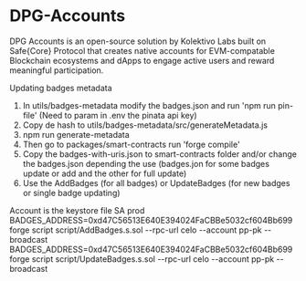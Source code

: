 # DPG-Accounts
DPG Accounts is an open-source solution by Kolektivo Labs built on Safe{Core} Protocol that creates native accounts for EVM-compatable Blockchain ecosystems and dApps to engage active users and reward meaningful participation. 

Updating badges metadata
1. In utils/badges-metadata  modify the badges.json and run 'npm run pin-file' (Need to param in .env the pinata api key)
2. Copy de hash to utils/badges-metadata/src/generateMetadata.js
3. npm run generate-metadata
4. Then go to packages/smart-contracts run 'forge compile'
5. Copy the badges-with-uris.json to smart-contracts folder and/or change the badges.json depending the use (badges.jon for some badges update or add and the other for full update)
6. Use the AddBadges (for all badges) or UpdateBadges (for new badges or single badge updating)

Account is the keystore file
SA prod
BADGES_ADDRESS=0xd47C56513E640E394024FaCBBe5032cf604Bb699 forge script script/AddBadges.s.sol --rpc-url celo --account pp-pk --broadcast
BADGES_ADDRESS=0xd47C56513E640E394024FaCBBe5032cf604Bb699 forge script script/UpdateBadges.s.sol --rpc-url celo --account pp-pk --broadcast